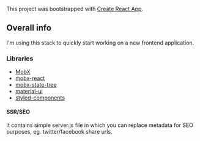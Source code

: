 This project was bootstrapped with [Create React App](https://github.com/facebook/create-react-app).

## Overall info

I'm using this stack to quickly start working on a new frontend application.

### Libraries

- [MobX](https://github.com/mobxjs/mobx)
- [mobx-react](https://github.com/mobxjs/mobx-react)
- [mobx-state-tree](https://github.com/mobxjs/mobx-state-tree)
- [material-ui](https://github.com/mui-org/material-ui)
- [styled-components](https://github.com/styled-components/styled-components)

#### SSR/SEO

It contains simple server.js file in which you can replace metadata for SEO purposes, eg. twitter/facebook share urls.
